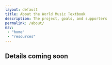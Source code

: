 ```yaml
---
layout: default
title: About the World Music Textbook
description: The project, goals, and supporters
permalink: /about/
nav:
 - "home"
 - "resources"
---
```


## Details coming soon
